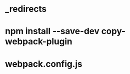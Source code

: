 # _redirects #
<!--
/*  /index.html  200
-->

# npm install --save-dev copy-webpack-plugin #
# webpack.config.js #
<!--
const path = require('path')
const HtmlWebpackPlugin = require('html-webpack-plugin')
const CopyPlugin = require('copy-webpack-plugin')

module.exports = {
    entry: './app/index.js',
    output: {
        path: path.resolve(__dirname, 'dist'),
        filename: 'index_bundle.js',
        publicPath: '/'
    },
    module: {
        rules: [
            { test: /\.js$/, use: 'babel-loader' },
            { test: /\.css$/, use: ['style-loader', 'css-loader'] }
        ]
    },
    mode: process.env.NODE_ENV === 'production' ? 'production' : 'development',
    plugins: [
        new HtmlWebpackPlugin({
            template: './app/index.html'
        }),
        new CopyPlugin([
            { from: '_redirects' }
        ])
    ],
    devServer: {
        historyApiFallback: true
    }
}
-->